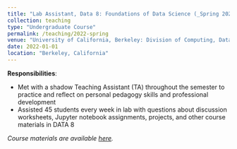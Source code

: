 ```yaml
---
title: "Lab Assistant, Data 8: Foundations of Data Science (_Spring 2022_)"
collection: teaching
type: "Undergraduate Course"
permalink: /teaching/2022-spring
venue: "University of California, Berkeley: Division of Computing, Data Science, and Society (CDSS)"
date: 2022-01-01
location: "Berkeley, California"
---
```


__Responsibilities__:
- Met with a shadow Teaching Assistant (TA) throughout the semester to practice and reflect on personal pedagogy skills and professional development
- Assisted 45 students every week in lab with questions about discussion worksheets, Jupyter notebook assignments, projects, and other course materials in DATA 8

_Course materials are available [here](http://www.data8.org/sp22/)._

